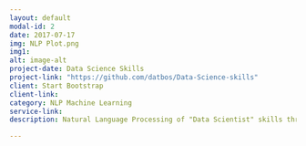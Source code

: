```yaml
---
layout: default
modal-id: 2
date: 2017-07-17
img: NLP Plot.png
img1:
alt: image-alt
project-date: Data Science Skills
project-link: "https://github.com/datbos/Data-Science-skills"
client: Start Bootstrap
client-link: 
category: NLP Machine Learning
service-link: 
description: Natural Language Processing of "Data Scientist" skills through data mining of Data Scientist job postings for machine learning skill terms instance counting. Skill terms are mined, sorted and plotted according total number of instances skill terms appears in all postings and adjusted for multiple instances in a single post.

---
```

